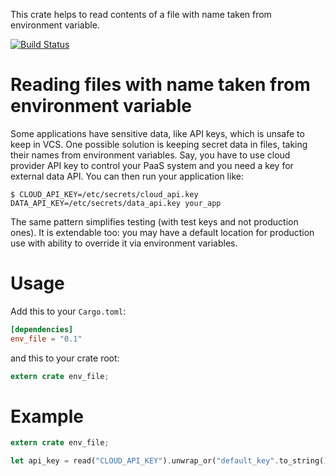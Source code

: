 This crate helps to read contents of a file with name taken from environment variable.

[![Build Status](https://travis-ci.org/serejkus/env_file.svg?branch=master)](https://travis-ci.org/serejkus/env_file)

# Reading files with name taken from environment variable

Some applications have sensitive data, like API keys, which is unsafe to keep in VCS. One
possible solution is keeping secret data in files, taking their names from environment
variables. Say, you have to use cloud provider API key to control your PaaS system and you need
a key for external data API. You can then run your application like:

```
$ CLOUD_API_KEY=/etc/secrets/cloud_api.key DATA_API_KEY=/etc/secrets/data_api.key your_app
```

The same pattern simplifies testing (with test keys and not production ones). It is extendable
too: you may have a default location for production use with ability to override it via
environment variables.

# Usage

Add this to your `Cargo.toml`:

```toml
[dependencies]
env_file = "0.1"
```

and this to your crate root:

```rust
extern crate env_file;
```

# Example

```rust
extern crate env_file;

let api_key = read("CLOUD_API_KEY").unwrap_or("default_key".to_string());
```
